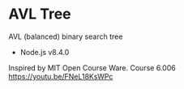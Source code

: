 # AVL Tree
AVL (balanced) binary search tree

* Node.js v8.4.0

Inspired by MIT Open Course Ware. Course 6.006
https://youtu.be/FNeL18KsWPc
